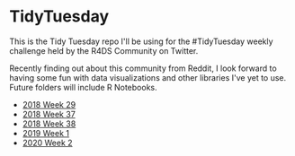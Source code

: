 # TidyTuesday

This is the Tidy Tuesday repo I'll be using for the #TidyTuesday weekly challenge held by
the R4DS Community on Twitter.

Recently finding out about this community from Reddit, I look forward to having some
fun with data visualizations and other libraries I've yet to use. Future folders will
include R Notebooks.

* [2018 Week 29](https://github.com/JerrickTram/TidyTuesday/tree/master/2018%20Week%2029%20College%20Major%20and%20Income)
* [2018 Week 37](https://github.com/JerrickTram/TidyTuesday/tree/master/2018%20Week%2037%20NYC%20Restaurant%20Inspections)
* [2018 Week 38](https://github.com/JerrickTram/TidyTuesday/tree/master/2018%20Week%2038%20Cetaceans%20Data)
* [2019 Week 1](https://github.com/JerrickTram/TidyTuesday/tree/master/2019%20Week%201%20Rstats%20%26%20TidyTuesday)
* [2020 Week 2](https://github.com/JerrickTram/TidyTuesday/tree/master/2019%20Week%202%20TV%20Ratings)
